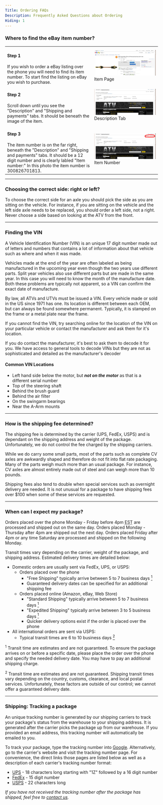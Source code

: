 ```yaml
---
Title: Ordering FAQs
Description: Frequently Asked Questions about Ordering
Hiding: 1
---
```



<a name="ebay"></a>

### Where to find the eBay item number?

<table>
    <tr>
        <td>
        	<h4>Step 1</h4>
            If you wish to order a eBay listing over the phone you will need to find its item number. To start find the listing on eBay you wish to purchase.
        </td><td>
            <div class="img-container">
                <img class="img-responsive img-rounded img-thumb" src="img/howto/ebay-item-num/1.jpg">
                <span class="caption">Item Page</span>
            </div>
        </td>
    </tr><tr>
    	<td>
        	<h4>Step 2</h4>
        	Scroll down until you see the "Description" and "Shipping and payments" tabs. It should be beneath the image of the item. </td>
        <td>
            <div class="img-container">
                <img class="img-responsive img-rounded img-thumb" src="img/howto/ebay-item-num/2.jpg">
                <span class="caption">Description Tab</span>
            </div>
        </td>
    </tr><tr>
    	<td>
        	<h4>Step 3</h4>
        	The item number is on the far right, beneath the "Description" and "Shipping and payments" tabs. It should be a 12 digit number and is clearly labled "Item number:" In this photo the item number is 300826701813.</td>
        <td>
            <div class="img-container">
                <img class="img-responsive img-rounded img-thumb" src="img/howto/ebay-item-num/3.jpg">
                <span class="caption">Item Number</span>
            </div>
        </td>
    </tr>
</table>

---

<a name="right-or-left"></a>

### Choosing the correct side: right or left?

To choose the correct side for an axle you should pick the side as you are sitting on the vehicle. For instance, if you are sitting on the vehicle and the left side axle needs to be replaced, you should order a left side, not a right. Never choose a side based on looking at the ATV from the front.

---

<a name="vin"></a>

### Finding the VIN

A Vehicle Identification Number (VIN) is an unique 17 digit number made out of letters and numbers that contains a lot of information about that vehicle such as where and when it was made.

Vehicles made at the end of the year are often labeled as being manufactured in the upcoming year even though the two years use different parts. Split year vehicles also use different parts but are made in the same year. In this case you will need to know the month of the manufacture date. Both these problems are typically not apparent, so a VIN can confirm the exact date of manufacture.

By law, all ATVs and UTVs must be issued a VIN. Every vehicle made or sold in the US since 1971 has one. Its location is different between each OEM, but can always be found somewhere permanent. Typically, it is stamped on the frame or a metal plate near the frame.

If you cannot find the VIN, try searching online for the location of the VIN on your particular vehicle or contact the manufacturer and ask them for it's location.

If you do contact the manufacturer, it's best to ask them to decode it for you. We have access to general tools to decode VINs but they are not as sophisticated and detailed as the manufacturer's decoder


#### Common VIN Locations

* Left hand side below the motor, but ***not on the motor*** as that is a different serial number
* Top of the steering shaft
* Behind the brush guard
* Behind the air filter
* On the swingarm bearings
* Near the A-Arm mounts

---

<a name="shipping-fee"></a>

### How is the shipping fee determined?

The shipping fee is determined by the carrier (UPS, FedEx, USPS) and is dependant on the shipping address and weight of the package. Unfortunately, we do not control the fee charged by the shipping carriers.

While we do carry some small parts, most of the parts such as complete CV axles are awkwardly shaped and therefore do not fit into flat rate packaging. Many of the parts weigh much more than an usual package. For instance, CV axles are almost entirely made out of steel and can weigh more than 10 pounds.</p>

Shipping fees also tend to double when special services such as overnight delivery are needed. It is not unusual for a package to have shipping fees over $100 when some of these services are requested.

---

<a name="shipping-time"></a>

### When can I expect my package?

Orders placed over the phone Monday - Friday before 4pm <abbr title="Eastern Standard Time">EST</abbr> are processed and shipped out on the same day. Orders placed Monday - Thursday after 4pm are shipped out the next day. Orders placed Friday after 4pm or any time Saturday are processed and shipped on the following Monday.

Transit times vary depending on the carrier, weight of the package, and shipping address. Estimated delivery times are detailed below:

* Domestic orders are usually sent via FedEx, UPS, or USPS:
	* Orders placed over the phone
		* "Free Shipping" typically arrive between 5 to 7 business days <a href="#domestic_disclaimer"><sup>1</sup></a>
	    * Guaranteed delivery dates can be specified for an additional shipping fee
	* Orders placed online (Amazon, eBay, Web Store)
		* "Standard Shipping" typically arrive between 5 to 7 business days <a href="#domestic_disclaimer"><sup>1</sup></a>
	    * "Expedited Shipping" typically arrive between 3 to 5 business days <a href="#domestic_disclaimer"><sup>1</sup></a>
	    * Quicker delivery options exist if the order is placed over the phone
* All international orders are sent via USPS:
	* Typical transit times are 6 to 10 business days <a href="#international_disclaimer"><sup>2</sup></a>

<sup id="domestic_disclaimer">1</sup> Transit time are estimates and are not guaranteed. To ensure the package arrives on or before a specific date, please place the order over the phone and specify the needed delivery date. You may have to pay an additional shipping charge.

<sup id="international_disclaimer">2</sup> Transit time are estimates and are not guaranteed. Shipping transit times vary depending on the country, customs, clearance, and local postal services. Unfortunately, these factors are outside of our control; we cannot offer a guaranteed delivery date.

---

<a name="tracking"></a>

### Shipping: Tracking a package

An unique tracking number is generated by our shipping carriers to track your package's status from the warehouse to your shipping address. It is generated after the carrier picks the package up from our warehouse. If you provided an email address, this tracking number will automatically be emailed to you.

To track your package, type the tracking number into <a href="http://www.google.com">Google</a>. Alternatively, go to the carrier's website and visit the tracking number page. For convenience, the direct links those pages are listed below as well as a description of each carrier's tracking number format:

* [UPS](http://www.ups.com/tracking/tracking.html) - 18 characters long starting with "1Z" followed by a 16 digit number
* [FedEx](https://www.fedex.com/fedextrack/") - 15 digit number
* [USPS](https://www.usps.com/shipping/trackandconfirm.htm) - 22 characters long

*If you have not received the tracking number after the package has shipped, feel free to [contact us](?contact).*
